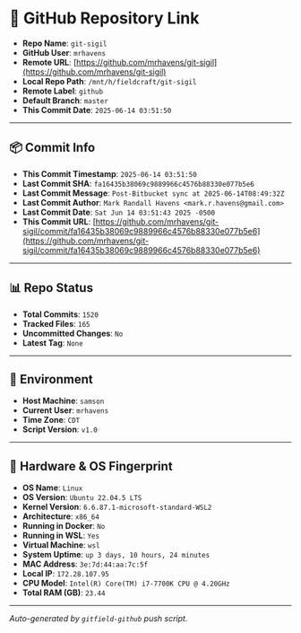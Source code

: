 # 🔗 GitHub Repository Link

- **Repo Name**: `git-sigil`
- **GitHub User**: `mrhavens`
- **Remote URL**: [https://github.com/mrhavens/git-sigil](https://github.com/mrhavens/git-sigil)
- **Local Repo Path**: `/mnt/h/fieldcraft/git-sigil`
- **Remote Label**: `github`
- **Default Branch**: `master`
- **This Commit Date**: `2025-06-14 03:51:50`

---

## 📦 Commit Info

- **This Commit Timestamp**: `2025-06-14 03:51:50`
- **Last Commit SHA**: `fa16435b38069c9889966c4576b88330e077b5e6`
- **Last Commit Message**: `Post-Bitbucket sync at 2025-06-14T08:49:32Z`
- **Last Commit Author**: `Mark Randall Havens <mark.r.havens@gmail.com>`
- **Last Commit Date**: `Sat Jun 14 03:51:43 2025 -0500`
- **This Commit URL**: [https://github.com/mrhavens/git-sigil/commit/fa16435b38069c9889966c4576b88330e077b5e6](https://github.com/mrhavens/git-sigil/commit/fa16435b38069c9889966c4576b88330e077b5e6)

---

## 📊 Repo Status

- **Total Commits**: `1520`
- **Tracked Files**: `165`
- **Uncommitted Changes**: `No`
- **Latest Tag**: `None`

---

## 🧭 Environment

- **Host Machine**: `samson`
- **Current User**: `mrhavens`
- **Time Zone**: `CDT`
- **Script Version**: `v1.0`

---

## 🧬 Hardware & OS Fingerprint

- **OS Name**: `Linux`
- **OS Version**: `Ubuntu 22.04.5 LTS`
- **Kernel Version**: `6.6.87.1-microsoft-standard-WSL2`
- **Architecture**: `x86_64`
- **Running in Docker**: `No`
- **Running in WSL**: `Yes`
- **Virtual Machine**: `wsl`
- **System Uptime**: `up 3 days, 10 hours, 24 minutes`
- **MAC Address**: `3e:7d:44:aa:7c:5f`
- **Local IP**: `172.28.107.95`
- **CPU Model**: `Intel(R) Core(TM) i7-7700K CPU @ 4.20GHz`
- **Total RAM (GB)**: `23.44`

---

_Auto-generated by `gitfield-github` push script._
